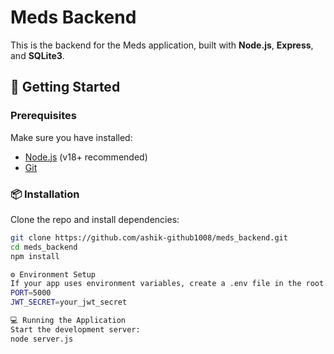 # Meds Backend

This is the backend for the Meds application, built with **Node.js**, **Express**, and **SQLite3**.

## 🚀 Getting Started

### Prerequisites

Make sure you have installed:

- [Node.js](https://nodejs.org/) (v18+ recommended)
- [Git](https://git-scm.com/)

### 📦 Installation

Clone the repo and install dependencies:

```bash
git clone https://github.com/ashik-github1008/meds_backend.git
cd meds_backend
npm install

⚙️ Environment Setup
If your app uses environment variables, create a .env file in the root directory:
PORT=5000
JWT_SECRET=your_jwt_secret

💻 Running the Application
Start the development server:
node server.js
